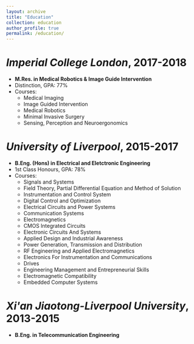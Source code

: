 ```yaml
---
layout: archive
title: "Education"
collection: education
author_profile: true
permalink: /education/ 
---
```

# <i>Imperial College London</i>, 2017-2018
* <b>M.Res. in Medical Robotics & Image Guide Intervention</b>
* Distinction, GPA: 77%
* Courses:
  * Medical Imaging
  * Image Guided Intervention
  * Medical Robotics
  * Minimal Invasive Surgery
  * Sensing, Perception and Neuroergonomics

# <i>University of Liverpool</i>, 2015-2017
* <b>B.Eng. (Hons) in Electrical and Eletctronic Engineering</b>
* 1st Class Honours, GPA: 78%
* Courses:
  * Signals and Systems
  * Field Theory, Partial Differential Equation and Method of Solution
  * Instrumentation and Control System
  * Digital Control and Optimization
  * Electrical Circuits and Power Systems
  * Communication Systems
  * Electromagnetics
  * CMOS Integrated Circuits
  * Electronic Circuits And Systems
  * Applied Design and Industrial Awareness
  * Power Generation, Transmission and Distribution
  * RF Engineering and Applied Electromagnetics
  * Electronics For Instrumentation and Communications
  * Drives
  * Engineering Management and Entrepreneurial Skills
  * Electromagnetic Compatibility
  * Embedded Computer Systems

# <i>Xi'an Jiaotong-Liverpool University</i>, 2013-2015
* <b>B.Eng. in Telecommunication Engineering</b>
